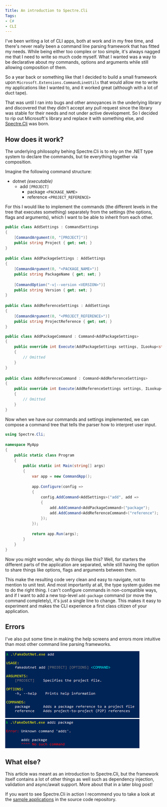 ```yaml
---
Title: An introduction to Spectre.Cli
Tags:
- C#
- CLI
---
```


I've been writing a lot of CLI apps, both at work and in my free time, and there's never really 
been a command line parsing framework that has fitted my needs. While being either too complex 
or too simple, it's always nagged me that I need to write so much code myself. What I wanted 
was a way to be declarative about my commands, options and arguments while still allowing 
composition of them.

So a year back or something like that I decided to build a small framework upon 
`Microsoft.Extensions.CommandLineUtils` that would allow me to write my applications like I wanted to, 
and it worked great (although with a lot of duct tape).

That was until I ran into bugs and other annoyances in the underlying library and discovered 
that they didn't accept any pull request since the library was stable for their needs 
and not under active development. So I decided to rip out Microsoft's library and replace 
it with something else, and [Spectre.Cli](https://github.com/spectresystems/spectre.cli) was born.

## How does it work?

The underlying philosophy behing Spectre.Cli is to rely on the .NET type system to 
declare the commands, but tie everything together via composition.

Imagine the following command structure:

* dotnet *(executable)*
  * add `[PROJECT]`
    * package `<PACKAGE_NAME>`
    * reference `<PROJECT_REFERENCE>`

For this I would like to implement the commands (the different levels in the tree that 
executes something) separately from the settings (the options, flags and arguments), 
which I want to be able to inherit from each other.

```csharp
public class AddSettings : CommandSettings
{
    [CommandArgument(0, "[PROJECT]")]
    public string Project { get; set; }
}

public class AddPackageSettings : AddSettings
{
    [CommandArgument(0, "<PACKAGE_NAME>")]
    public string PackageName { get; set; }

    [CommandOption("-v|--version <VERSION>")]
    public string Version { get; set; }
}

public class AddReferenceSettings : AddSettings
{
    [CommandArgument(0, "<PROJECT_REFERENCE>")]
    public string ProjectReference { get; set; }
}
```

```csharp
public class AddPackageCommand : Command<AddPackageSettings>
{
    public override int Execute(AddPackageSettings settings, ILookup<string, string> remaining)
    {
        // Omitted
    }
}

public class AddReferenceCommand : Command<AddReferenceSettings>
{
    public override int Execute(AddReferenceSettings settings, ILookup<string, string> remaining)
    {
        // Omitted
    }
}
```

Now when we have our commands and settings implemented, we can compose a command tree
that tells the parser how to interpret user input.

```csharp
using Spectre.Cli;

namespace MyApp
{
    public static class Program
    {
        public static int Main(string[] args)
        {
            var app = new CommandApp();

            app.Configure(config =>
            {
                config.AddCommand<AddSettings>("add", add =>
                {
                    add.AddCommand<AddPackageCommand>("package");
                    add.AddCommand<AddReferenceCommand>("reference");
                });
            });

            return app.Run(args);
        }
    }
}
```

Now you might wonder, why do things like this? Well, for starters the different parts
of the application are separated, while still having the option to share things like options,
flags and arguments between them.

This make the resulting code very clean and easy to navigate, not to mention to unit test.
And most importantly at all, the type system guides me to do the right thing. I can't configure 
commands in non-compatible ways, and if I want to add a new top-level `add-package` command 
(or move the command completely), it's just a single line to change. This makes it easy to 
experiment and makes the CLI experience a first class citizen of your application.

## Errors

I've also put some time in making the help screens and errors more intuitive than most other
command line parsing frameworks. 

![Help](/images/command_help.png)  
![Error](/images/command_error.png)

## What else?

This article was meant as an introduction to Spectre.Cli, but the framework itself contains a 
lot of other things as well such as dependency injection, validation and async/await support. 
More about that in a later blog post!

If you want to see Spectre.Cli in action I recommend you to take a look at the 
[sample applications](https://github.com/spectresystems/spectre.cli/tree/develop/samples) in the 
source code repository.